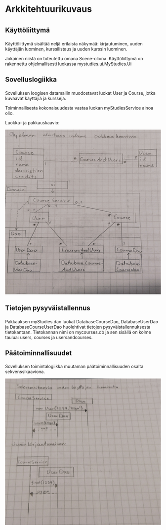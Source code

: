 
# Arkkitehtuurikuvaus <h1>

## Käyttöliittymä <h3>

Käyttöliittymä sisältää neljä erilaista näkymää: kirjautuminen, uuden käyttäjän luominen, kurssilistaus ja uuden kurssin luominen.

Jokainen niistä on toteutettu omana Scene-oliona. Käyttöliittymä on rakennettu ohjelmallisesti luokassa mystudies.ui.MyStudies.Ui

## Sovelluslogiikka <h3>

Sovelluksen loogisen datamallin muodostavat luokat User ja Course, jotka kuvaavat käyttäjiä ja kursseja.

Toiminnallisesta kokonaisuudesta vastaa luokan myStudiesService ainoa olio. 

Luokka- ja pakkauskaavio:

![alt text](https://raw.githubusercontent.com/olgaviho/otm-harjoitustyo/master/dokumentointi/Kuvat/Arkkitehtuurikuvaus.JPG "Logo Title Text 1")

## Tietojen pysyväistallennus <h3>

Pakkauksen myStudies.dao luokat DatabaseCourseDao, DatabaseUserDao ja DatabaseCourseUserDao huolehtivat tietojen pysyväistallennuksesta tietokantaan. Tietokannan nimi on mycourses.db ja sen sisällä on kolme taulua: users, courses ja usersandcourses. 

## Päätoiminnallisuudet <h3>

Sovelluksen toimintalogiikka muutaman päätoiminnallisuuden osalta sekvenssikaaviona.

![alt text](https://raw.githubusercontent.com/olgaviho/otm-harjoitustyo/master/dokumentointi/Kuvat/sekvenssikaavio.JPG "Logo Title Text 1")
